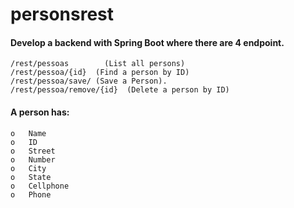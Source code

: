# personsrest

  #### Develop a backend with Spring Boot where there are 4 endpoint. 
    /rest/pessoas        (List all persons)
    /rest/pessoa/{id}  (Find a person by ID)
    /rest/pessoa/save/ (Save a Person). 
    /rest/pessoa/remove/{id}  (Delete a person by ID)
    
 #### A person has:
    o	Name
    o	ID
    o	Street
    o	Number
    o	City
    o	State
    o	Cellphone
    o	Phone
